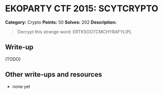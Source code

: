 # EKOPARTY CTF 2015: SCYTCRYPTO

**Category:** Crypto
**Points:** 50
**Solves:** 202
**Description:**

> Decrypt this strange word: ERTKSOOTCMCHYRAFYLIPL


## Write-up

(TODO)

## Other write-ups and resources

* none yet
